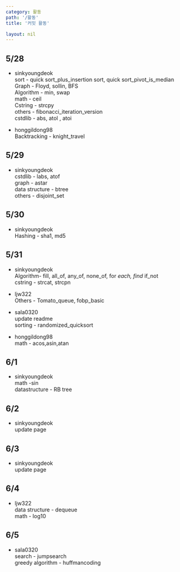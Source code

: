 ```yaml
---
category: 활동
path: '/활동'
title: '커밋 활동'

layout: nil
---
```


5/28
---
- sinkyoungdeok  <br>
sort - quick sort_plus_insertion sort, quick sort_pivot_is_median  <br>
Graph - Floyd, sollin, BFS <br>
Algorithm - min, swap <br>
math - ceil <br>
Cstring - strcpy <br>
others - fibonacci_iteration_version <br>
cstdlib - abs, atol , atoi <br>

- honggildong98 <br>
Backtracking - knight_travel <br>

5/29
---
- sinkyoungdeok <br>
cstdlib - labs, atof  <br>
graph - astar <br>
data structure - btree <br>
others - disjoint_set <br>

5/30
---
- sinkyoungdeok <br>
Hashing - sha1, md5 <br>

5/31
---
- sinkyoungdeok <br>
Algorithm- fill, all_of, any_of, none_of, for _each, find_ if_not <br>
cstring - strcat, strcpn <br>

- ljw322 <br>
Others - Tomato_queue, fobp_basic  <br>

- sala0320 <br>
update readme <br>
sorting - randomized_quicksort  <br>

- honggildong98 <br>
math - acos,asin,atan <br>

6/1
---
- sinkyoungdeok <br>
math -sin <br>
datastructure - RB tree <br>

6/2
---
- sinkyoungdeok <br>
update page <br>

6/3
---
- sinkyoungdeok <br>
update page <br>

6/4
---
- ljw322 <br>
data structure - dequeue <br>
math - log10 <br>

6/5
---
- sala0320 <br>
search - jumpsearch <br>
greedy algorithm - huffmancoding
